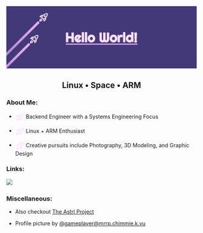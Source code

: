 <!-- Banner Image -->
<img src="https://github.com/MaxineToTheStars/maxinetothestars/blob/main/assets/banner.png">

<!-- Header: Description -->
<h2 align="center">Linux • Space • ARM</h3>

<!-- About Me -->
<h3 align="left"> About Me: </h3>

* <img align="center" height=24 src="https://github.com/MaxineToTheStars/maxinetothestars/blob/main/assets/rocket.png"/> Backend Engineer with a Systems Engineering Focus

* <img align="center" height=24 src="https://github.com/MaxineToTheStars/maxinetothestars/blob/main/assets/rocket.png"/> Linux + ARM Enthusiast

* <img align="center" height=24 src="https://github.com/MaxineToTheStars/maxinetothestars/blob/main/assets/rocket.png"/> Creative pursuits include Photography, 3D Modeling, and Graphic Design

<!-- Links -->
<h3 align="left"> Links: </h3>
<a href="https://www.linkedin.com/in/matthew-florenzano-1b6299345/" rel="nofollow"><img src="https://img.shields.io/badge/linkedin-%230077B5.svg?style=for-the-badge&logo=linkedin&logoColor=white"></a> 

<!-- Misc -->
<h3 align="left"> Miscellaneous: </h3>

* Also checkout <a href="https://github.com/The-Astrl-Project">The Astrl Project</a>

* Profile picture by <a href="https://xenia.chimmie.k.vu/#xenia_drawing1"> @gameplayer@mrrp.chimmie.k.vu </a>